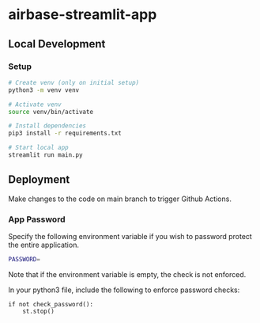 # airbase-streamlit-app

## Local Development

### Setup
```bash
# Create venv (only on initial setup)
python3 -m venv venv

# Activate venv
source venv/bin/activate

# Install dependencies
pip3 install -r requirements.txt

# Start local app
streamlit run main.py
```

## Deployment

Make changes to the code on main branch to trigger Github Actions.

### App Password

Specify the following environment variable if you wish to password protect the entire application.

```bash
PASSWORD=
```

Note that if the environment variable is empty, the check is not enforced.

In your python3 file, include the following to enforce password checks:

```python3
if not check_password():
    st.stop()
```
